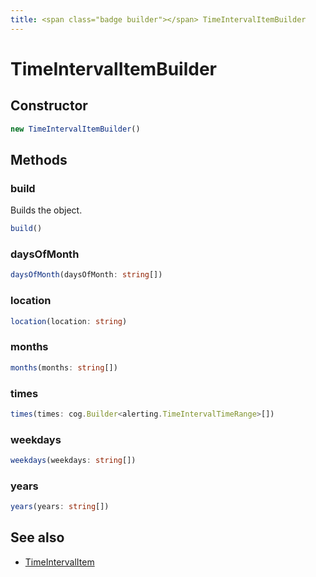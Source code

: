 ```yaml
---
title: <span class="badge builder"></span> TimeIntervalItemBuilder
---
```

# <span class="badge builder"></span> TimeIntervalItemBuilder

## Constructor

```typescript
new TimeIntervalItemBuilder()
```
## Methods

### <span class="badge object-method"></span> build

Builds the object.

```typescript
build()
```

### <span class="badge object-method"></span> daysOfMonth

```typescript
daysOfMonth(daysOfMonth: string[])
```

### <span class="badge object-method"></span> location

```typescript
location(location: string)
```

### <span class="badge object-method"></span> months

```typescript
months(months: string[])
```

### <span class="badge object-method"></span> times

```typescript
times(times: cog.Builder<alerting.TimeIntervalTimeRange>[])
```

### <span class="badge object-method"></span> weekdays

```typescript
weekdays(weekdays: string[])
```

### <span class="badge object-method"></span> years

```typescript
years(years: string[])
```

## See also

 * <span class="badge object-type-interface"></span> [TimeIntervalItem](./object-TimeIntervalItem.md)
